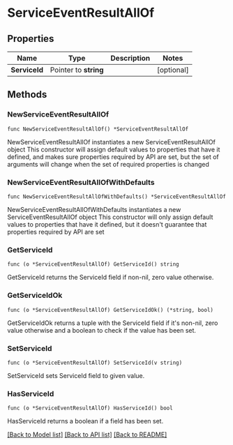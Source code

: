 # ServiceEventResultAllOf

## Properties

Name | Type | Description | Notes
------------ | ------------- | ------------- | -------------
**ServiceId** | Pointer to **string** |  | [optional] 

## Methods

### NewServiceEventResultAllOf

`func NewServiceEventResultAllOf() *ServiceEventResultAllOf`

NewServiceEventResultAllOf instantiates a new ServiceEventResultAllOf object
This constructor will assign default values to properties that have it defined,
and makes sure properties required by API are set, but the set of arguments
will change when the set of required properties is changed

### NewServiceEventResultAllOfWithDefaults

`func NewServiceEventResultAllOfWithDefaults() *ServiceEventResultAllOf`

NewServiceEventResultAllOfWithDefaults instantiates a new ServiceEventResultAllOf object
This constructor will only assign default values to properties that have it defined,
but it doesn't guarantee that properties required by API are set

### GetServiceId

`func (o *ServiceEventResultAllOf) GetServiceId() string`

GetServiceId returns the ServiceId field if non-nil, zero value otherwise.

### GetServiceIdOk

`func (o *ServiceEventResultAllOf) GetServiceIdOk() (*string, bool)`

GetServiceIdOk returns a tuple with the ServiceId field if it's non-nil, zero value otherwise
and a boolean to check if the value has been set.

### SetServiceId

`func (o *ServiceEventResultAllOf) SetServiceId(v string)`

SetServiceId sets ServiceId field to given value.

### HasServiceId

`func (o *ServiceEventResultAllOf) HasServiceId() bool`

HasServiceId returns a boolean if a field has been set.


[[Back to Model list]](../README.md#documentation-for-models) [[Back to API list]](../README.md#documentation-for-api-endpoints) [[Back to README]](../README.md)


